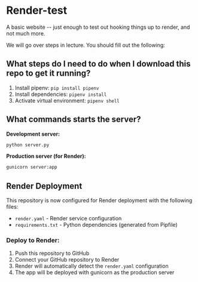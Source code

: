 # Render-test
A basic website -- just enough to test out hooking things up to render, and not much more.

We will go over steps in lecture. You should fill out the following:

## What steps do I need to do when I download this repo to get it running?

1. Install pipenv: `pip install pipenv`
2. Install dependencies: `pipenv install`
3. Activate virtual environment: `pipenv shell`

## What commands starts the server?

**Development server:**
```bash
python server.py
```

**Production server (for Render):**
```bash
gunicorn server:app
```

## Render Deployment

This repository is now configured for Render deployment with the following files:
- `render.yaml` - Render service configuration
- `requirements.txt` - Python dependencies (generated from Pipfile)

### Deploy to Render:
1. Push this repository to GitHub
2. Connect your GitHub repository to Render
3. Render will automatically detect the `render.yaml` configuration
4. The app will be deployed with gunicorn as the production server